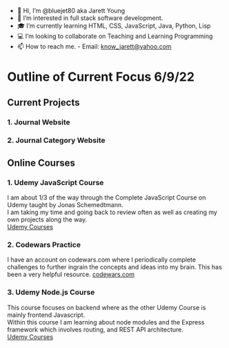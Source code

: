 - 👋 Hi, I’m @bluejet80 aka Jarett Young
- 👀 I’m interested in full stack software development.
- 🎓 I’m currently learning HTML, CSS, JavaScript, Java, Python, Lisp
- 💻 I’m looking to collaborate on Teaching and Learning Programming
- 📫 How to reach me. -  Email: know_jarett@yahoo.com

# Outline of Current Focus 6/9/22

## Current Projects

### 1. Journal Website

### 2. Journal Category Website

## Online Courses

### 1. Udemy JavaScript Course

I am about 1/3 of the way through the Complete JavaScript Course on Udemy taught by Jonas Schemedtmann.  
I am taking my time and going back to review often as well as creating my own projects along the way.   
[Udemy Courses](https://www.udemy.com/home/my-courses/learning/)

### 2. Codewars Practice

I have an account on codewars.com where I periodically complete challenges to further ingrain the concepts and 
ideas into my brain. This has been a very helpful resource. 
[codewars.com](https://www.codewars.com/dashboard)

### 3. Udemy Node.js Course

This course focuses on backend where as the other Udemy Course is mainly frontend Javascript.  
Within this course I am learning about node modules and the Express framework which involves routing, and REST API architecture.  
[Udemy Courses](https://www.udemy.com/home/my-courses/learning/)


<!---
bluejet80/bluejet80 is a ✨ special ✨ repository because its `README.md` (this file) appears on your GitHub profile.
You can click the Preview link to take a look at your changes.
--->
